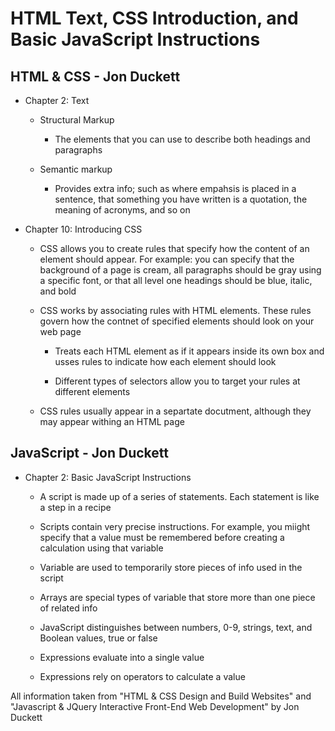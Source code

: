 # HTML Text, CSS Introduction, and Basic JavaScript Instructions

## HTML & CSS - Jon Duckett

- Chapter 2: Text

  - Structural Markup

    - The elements that you can use to describe both headings and paragraphs

  - Semantic markup

    - Provides extra info; such as where empahsis is placed in a sentence, that something you have written is a quotation, the meaning of acronyms, and so on

- Chapter 10: Introducing CSS

  - CSS allows you to create rules that specify how the content of an element should appear. For example: you can specify that the background of a page is cream, all paragraphs should be gray using a specific font, or that all level one headings should be blue, italic, and bold

  - CSS works by associating rules with HTML elements. These rules govern how the contnet of specified elements should look on your web page

    - Treats each HTML element as if it appears inside its own box and usses rules to indicate how each element should look

    - Different types of selectors allow you to target your rules at different elements
  
  - CSS rules usually appear in a separtate docutment, although they may appear withing an HTML page

## JavaScript - Jon Duckett

- Chapter 2: Basic JavaScript Instructions

  - A script is made up of a series of statements. Each statement is like a step in a recipe
  
  - Scripts contain very precise instructions. For example, you miight specify that a value must be remembered before creating a calculation using that variable

  - Variable are used to temporarily store pieces of info used in the script

  - Arrays are special types of variable that store more than one piece of related info

  - JavaScript distinguishes between numbers, 0-9, strings, text, and Boolean values, true or false

  - Expressions evaluate into a single value

  - Expressions rely on operators to calculate a value

All information taken from "HTML & CSS Design and Build Websites" and "Javascript & JQuery Interactive Front-End Web Development" by Jon Duckett